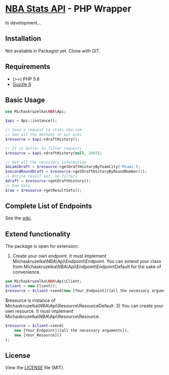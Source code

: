 # [NBA Stats API](http://stats.nba.com/) - PHP Wrapper

In development...

## Installation

Not available in Packagist yet. Clone with GIT.

## Requirements

- (>=) PHP 5.6
- [Guzzle 6](http://docs.guzzlephp.org/en/latest/)

## Basic Usage

```php
use Michaskruzelka\NBA\Api;

$api = Api::instance();

// Send a request to stats.nba.com
// See all the methods in our wiki
$resource = $api->draftHistory();

// It is better to filter requests
$resource = $api->draftHistory(null, 2003);

// Get all the necessary information
$miamiDraft = $resource->getDraftHistoryByTeamCity('Miami');
$secondRoundDraft = $resource->getDraftHistoryByRoundNumber(2);
// Entire result set, no filters
$draft = $resource->getDraftHistory();
// Raw data
$raw = $resource->getResultSets();
```

## Complete List of Endpoints

See the [wiki](https://github.com/michaskruzelka/nba-stats-api/wiki).

## Extend functionality
The package is open for extension:
1) Create your own endpoint. It must implement
Michaskruzelka\NBA\Api\Endpoint\Endpoint. You can extend your
class from Michaskruzelka\NBA\Api\Endpoint\EndpointDefault
for the sake of convenience.
```php
use Michaskruzelka\NBA\Api\Client;
$client = new Client();
$resource = $client->send(new [Your_Endpoint]([all the necessary arguments]));
```
$resource is instance of Michaskruzelka\NBA\Api\Resource\ResourceDefault.
2) You can create your own resource. It must implement
Michaskruzelka\NBA\Api\Resource\Resource.
```php
$resource = $client->send(
    new [Your_Endpoint]([all the necessary arguments]),
    new [Your_Resource]()
);
```

## License
View the [LICENSE](https://github.com/michaskruzelka/nba-stats-api/blob/master/LICENSE) file
(MIT).
